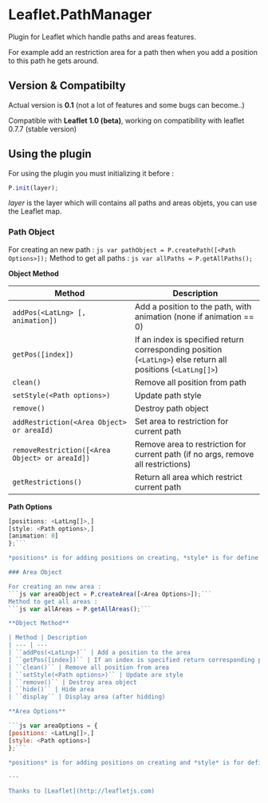 # Leaflet.PathManager
Plugin for Leaflet which handle paths and areas features.

For example add an restriction area for a path then when you add a position to this path he gets around.

## Version & Compatibilty

Actual version is **0.1** (not a lot of features and some bugs can become..)

Compatible with **Leaflet 1.0 (beta)**, working on compatibility with leaflet 0.7.7 (stable version)

## Using the plugin
For using the plugin you must initializing it before :
```js
P.init(layer);
```
*layer* is the layer which will contains all paths and areas objets, you can use the  Leaflet map.

### Path Object

For creating an new path :
```js var pathObject = P.createPath([<Path Options>]);```
Method to get all paths :
```js var allPaths = P.getAllPaths();```

**Object Method**

| Method | Description
| --- | ---
| ``addPos(<LatLng> [, animation])`` | Add a position to the path, with animation (none if animation == 0)
| ``getPos([index])`` | If an index is specified return corresponding position (``<LatLng>``) else return all positions (``<LatLng[]>``)
| ``clean()`` | Remove all position from path
| ``setStyle(<Path options>)`` | Update path style
| ``remove()`` | Destroy path object
| ``addRestriction(<Area Object> or areaId)`` | Set area to restriction for current path
| ``removeRestriction([<Area Object> or areaId])`` | Remove area to restriction for current path (if no args, remove all restrictions)
| ``getRestrictions()`` | Return all area which restrict current path

**Path Options**

```js var pathOptions = {
[positions: <LatLng[]>,]
[style: <Path options>,]
[animation: 0]
};```

*positions* is for adding positions on creating, *style* is for define an style to path and *animation* is for define default animation for the path.

### Area Object

For creating an new area :
```js var areaObject = P.createArea([<Area Options>]);```
Method to get all areas :
```js var allAreas = P.getAllAreas();```

**Object Method**

| Method | Description
| --- | ---
| ``addPos(<LatLng>)`` | Add a position to the area
| ``getPos([index])`` | If an index is specified return corresponding position (``<LatLng>``) else return all positions (``<LatLng[]>``)
| ``clean()`` | Remove all position from area
| ``setStyle(<Path options>)`` | Update are style
| ``remove()`` | Destroy area object
| ``hide()`` | Hide area
| ``display`` | Display area (after hidding)

**Area Options**

```js var areaOptions = {
[positions: <LatLng[]>,]
[style: <Path options>]
};```

*positions* is for adding positions on creating and *style* is for define an style to area.

---

Thanks to [Leaflet](http://leafletjs.com)